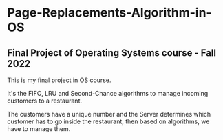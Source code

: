 # Page-Replacements-Algorithm-in-OS
## Final Project of Operating Systems course - Fall 2022

This is my final project in OS course.

It's the FIFO, LRU and Second-Chance algorithms to manage incoming customers to a restaurant.

The customers have a unique number and the Server determines which customer has to go inside the restaurant, then based on algorithms, we have to manage them.

